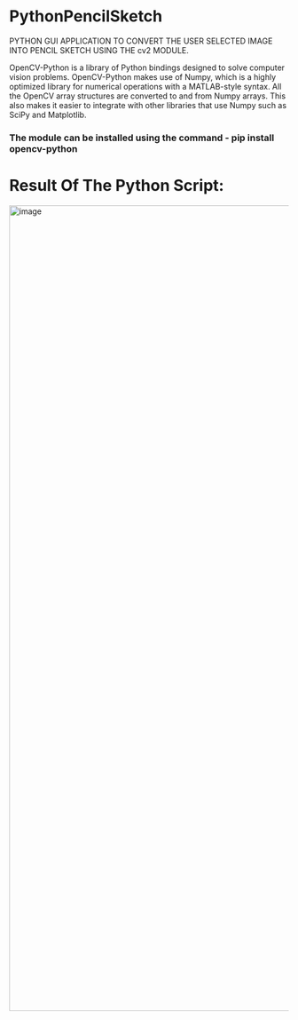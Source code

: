 # PythonPencilSketch
PYTHON GUI APPLICATION TO CONVERT THE USER SELECTED IMAGE INTO PENCIL SKETCH USING THE cv2 MODULE.

OpenCV-Python is a library of Python bindings designed to solve computer vision problems. OpenCV-Python makes use of Numpy, which is a highly optimized library for numerical operations with a MATLAB-style syntax. All the OpenCV array structures are converted to and from Numpy arrays. This also makes it easier to integrate with other libraries that use Numpy such as SciPy and Matplotlib.

### The module can be installed using the command - pip install opencv-python

# Result Of The Python Script:
<img width="1452" alt="image" src="https://user-images.githubusercontent.com/46685919/133288189-58c6b81f-1012-43c2-abbe-2f01f79d1f36.png">
